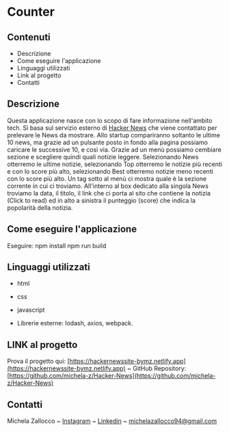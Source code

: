 # Counter

## Contenuti
* Descrizione
* Come eseguire l'applicazione
* Linguaggi utilizzati
* Link al progetto
* Contatti


## Descrizione
Questa applicazione nasce con lo scopo di fare informazione nell'ambito tech.
Si basa sul servizio esterno di [Hacker News](https://github.com/HackerNews/API) che viene contattato per prelevare le News da mostrare.
Allo startup compariranno soltanto le ultime 10 news, ma grazie ad un pulsante posto in fondo alla pagina possiamo caricare le successive 10, e così via.
Grazie ad un menù possiamo cembiare sezione e scegliere quindi quali notizie leggere.
Selezionando News otterremo le ultime notizie, selezionando Top otterremo le notizie più recenti e con lo score più alto, selezionando Best otterremo notizie meno recenti con lo score più alto.
Un tag sotto al menù ci mostra quale è la sezione corrente in cui ci troviamo.
All'interno al box dedicato alla singola News troviamo la data, il titolo, il link che ci porta al sito che contiene la notizia (Click to read) ed in alto a sinistra
il punteggio (score) che indica la popolarità della notizia.


## Come eseguire l'applicazione
Eseguire:
npm install
npm run build


## Linguaggi utilizzati
- html
- css
- javascript

- Librerie esterne: lodash, axios, webpack.


## LINK al progetto
 Prova il progetto qui: [https://hackernewssite-bymz.netlify.app](https://hackernewssite-bymz.netlify.app)
   ~   GitHub Repository: [https://github.com/michela-z/Hacker-News](https://github.com/michela-z/Hacker-News) 


## Contatti
Michela Zallocco ~ [Instagram](https://www.instagram.com/michelazallocco/) ~ [Linkedin](https://www.linkedin.com/in/michela-zallocco-a30b531a1/) ~ michelazallocco94@gmail.com
